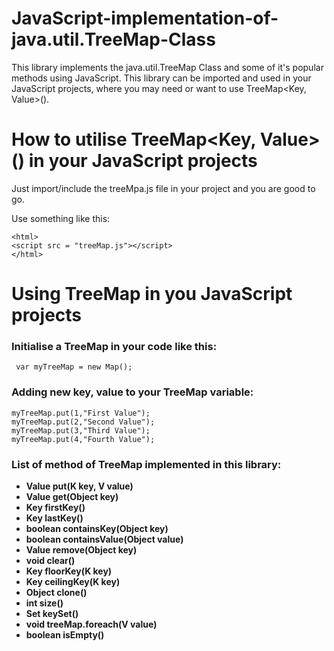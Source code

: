 # JavaScript-implementation-of-java.util.TreeMap-Class
This library implements the java.util.TreeMap Class and some of it's popular methods using JavaScript. This library can be imported and used in your JavaScript projects, where you may need or want to use TreeMap&lt;Key, Value>().


# How to utilise TreeMap<Key, Value>() in your JavaScript projects
Just import/include the treeMpa.js file in your project and you are good to go.

Use something like this:

    <html>
    <script src = "treeMap.js"></script>
    </html>
    
# Using TreeMap in you JavaScript projects
### Initialise a TreeMap in your code like this:

     var myTreeMap = new Map();
     
### Adding new key, value to your TreeMap variable:

    myTreeMap.put(1,"First Value");
    myTreeMap.put(2,"Second Value");
    myTreeMap.put(3,"Third Value");
    myTreeMap.put(4,"Fourth Value");
### List of method of TreeMap implemented in this library:

* **Value put(K key, V value)**
* **Value get(Object key)**
* **Key firstKey()**
* **Key lastKey()**
* **boolean containsKey(Object key)**
* **boolean containsValue(Object value)**
* **Value remove(Object key)**
* **void clear()**
* **Key floorKey(K key)**
* **Key ceilingKey(K key)**
* **Object clone()**
* **int size()**
* **Set<K> keySet()**
* **void treeMap.foreach(V value)**
* **boolean isEmpty()**
